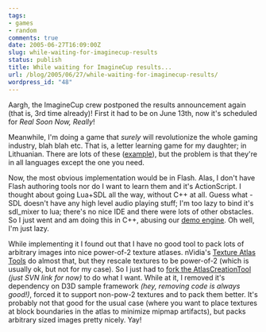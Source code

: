 ```yaml
---
tags:
- games
- random
comments: true
date: 2005-06-27T16:09:00Z
slug: while-waiting-for-imaginecup-results
status: publish
title: While waiting for ImagineCup results...
url: /blog/2005/06/27/while-waiting-for-imaginecup-results/
wordpress_id: "48"
---
```


Aargh, the ImagineCup crew postponed the results announcement again (that is, 3rd time already)! First it had to be on June 13th, now it's scheduled for _Real Soon Now, Really_!

Meanwhile, I'm doing a game that _surely_ will revolutionize the whole gaming industry, blah blah etc. That is, a letter learning game for my daughter; in Lithuanian. There are lots of these ([example](http://www.fisher-price.com/us/fun/games/abc/default.asp)), but the problem is that they're in all languages except the one you need.

Now, the most obvious implementation would be in Flash. Alas, I don't have Flash authoring tools nor do I want to learn them and it's ActionScript. I thought about going Lua+SDL all the way, without C++ at all. Guess what - SDL doesn't have any high level audio playing stuff; I'm too lazy to bind it's sdl_mixer to lua; there's no nice IDE and there were lots of other obstacles. So I just went and am doing this in C++, abusing our [demo engine](http://dingus.berlios.de/). Oh well, I'm just lazy.

While implementing it I found out that I have no good tool to pack lots of arbitrary images into nice power-of-2 texture atlases. nVidia's [Texture Atlas Tools](http://developer.nvidia.com/object/texture_atlas_tools.html) do almost that, but they rescale textures to be power-of-2 (which is usually ok, but not for my case). So I just had to [fork the AtlasCreationTool](http://svn.berlios.de/wsvn/dingus/trunk/dingus/tools/AtlasCreationToolFork/?rev=0&sc=0) _(just SVN link for now)_ to do what I want. While at it, I removed it's dependency on D3D sample framework _(hey, removing code is always good!)_, forced it to support non-pow-2 textures and to pack them better. It's probably not that good for the usual case (where you want to place textures at block boundaries in the atlas to minimize mipmap artifacts), but packs arbitrary sized images pretty nicely. Yay!

